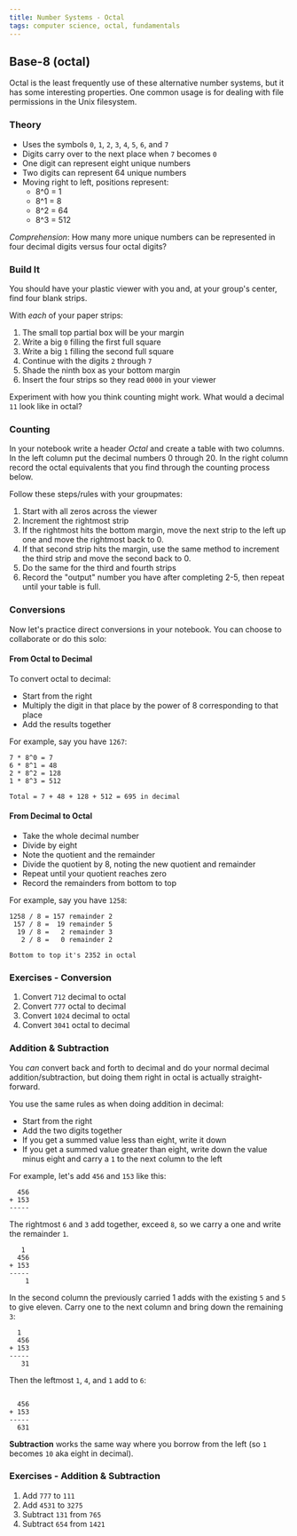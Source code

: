 ```yaml
---
title: Number Systems - Octal
tags: computer science, octal, fundamentals
---
```


## Base-8 (octal)

Octal is the least frequently use of these alternative number systems, but it has some interesting properties. One common
usage is for dealing with file permissions in the Unix filesystem.

### Theory

* Uses the symbols `0`, `1`, `2`, `3`, `4`, `5`, `6`, and `7`
* Digits carry over to the next place when `7` becomes `0`
* One digit can represent eight unique numbers
* Two digits can represent 64 unique numbers
* Moving right to left, positions represent:
  * 8^0 = 1
  * 8^1 = 8
  * 8^2 = 64
  * 8^3 = 512

*Comprehension*: How many more unique numbers can be represented in four decimal digits versus four octal digits?

### Build It

You should have your plastic viewer with you and, at your group's center, find four blank strips.

With *each* of your paper strips:

1. The small top partial box will be your margin
2. Write a big `0` filling the first full square
3. Write a big `1` filling the second full square
4. Continue with the digits `2` through `7`
5. Shade the ninth box as your bottom margin
6. Insert the four strips so they read `0000` in your viewer

Experiment with how you think counting might work. What would a decimal `11` look like in octal?

### Counting

In your notebook write a header *Octal* and create a table with two columns. In the left column put the decimal numbers
0 through 20. In the right column record the octal equivalents that you find through the counting process below.

Follow these steps/rules with your groupmates:

1. Start with all zeros across the viewer
2. Increment the rightmost strip
3. If the rightmost hits the bottom margin, move the next strip to the left up one and move the rightmost back to 0.
4. If that second strip hits the margin, use the same method to increment the third strip and move the second back to 0.
5. Do the same for the third and fourth strips
6. Record the "output" number you have after completing 2-5, then repeat until your table is full.

### Conversions

Now let's practice direct conversions in your notebook. You can choose to collaborate or do this solo:

#### From Octal to Decimal

To convert octal to decimal:

* Start from the right
* Multiply the digit in that place by the power of 8 corresponding to that place
* Add the results together

For example, say you have `1267`:

```plain
7 * 8^0 = 7
6 * 8^1 = 48
2 * 8^2 = 128
1 * 8^3 = 512

Total = 7 + 48 + 128 + 512 = 695 in decimal
```

#### From Decimal to Octal

* Take the whole decimal number
* Divide by eight
* Note the quotient and the remainder
* Divide the quotient by 8, noting the new quotient and remainder
* Repeat until your quotient reaches zero
* Record the remainders from bottom to top

For example, say you have `1258`:

```plain
1258 / 8 = 157 remainder 2
 157 / 8 =  19 remainder 5
  19 / 8 =   2 remainder 3
   2 / 8 =   0 remainder 2

Bottom to top it's 2352 in octal
```

### Exercises - Conversion

1. Convert `712` decimal to octal
2. Convert `777` octal to decimal
3. Convert `1024` decimal to octal
4. Convert `3041` octal to decimal

### Addition & Subtraction

You *can* convert back and forth to decimal and do your normal decimal addition/subtraction,
but doing them right in octal is actually straight-forward.

You use the same rules as when doing addition in decimal:

* Start from the right
* Add the two digits together
* If you get a summed value less than eight, write it down
* If you get a summed value greater than eight, write down the value minus eight and carry a `1` to the next column to the left

For example, let's add `456` and `153` like this:

```plain
  456
+ 153
-----
```

The rightmost `6` and `3` add together, exceed `8`, so we carry a one and write the remainder `1`.

```plain
   1
  456
+ 153
-----
    1
```

In the second column the previously carried 1 adds with the existing `5` and `5`
to give eleven. Carry one to the next column and bring down the remaining `3`:

```plain
  1
  456
+ 153
-----
   31
```

Then the leftmost `1`, `4`, and `1` add to `6`:

```plain

  456
+ 153
-----
  631
```

**Subtraction** works the same way where you borrow from the left (so `1` becomes
`10` aka eight in decimal).

### Exercises - Addition & Subtraction

1. Add `777` to `111`
2. Add `4531` to `3275`
3. Subtract `131` from `765`
4. Subtract `654` from `1421`
